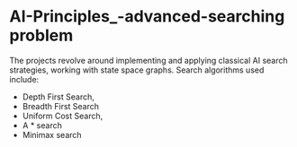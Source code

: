 # AI-Principles_-advanced-searching problem
The projects revolve around implementing and applying classical AI search strategies, working with state space graphs.
Search algorithms used include:
  - Depth First Search,
  - Breadth First Search
  - Uniform Cost Search,
  - A * search
  - Minimax search
